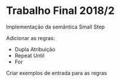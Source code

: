# Trabalho Final 2018/2
  
  Implementação da semântica Small Step
 
  Adicionar as regras:
   
  - Dupla Atribuição
  - Repeat Until
  - For 

  Criar exemplos de entrada para as regras
